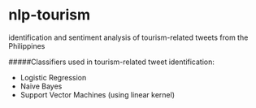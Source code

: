 nlp-tourism
===========
identification and sentiment analysis of tourism-related tweets from the Philippines

#####Classifiers used in tourism-related tweet identification:

- Logistic Regression
- Naive Bayes
- Support Vector Machines (using linear kernel)
